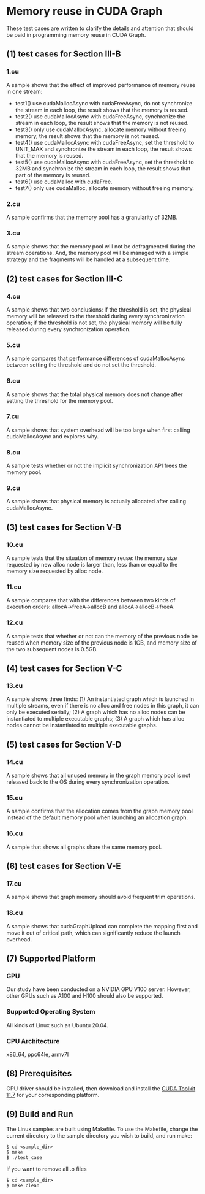 # Memory reuse in CUDA Graph
These test cases are written to clarify the details and attention that should be paid in programming memory reuse in CUDA Graph.

## (1) test cases for Section III-B
### 1.cu
A sample shows that  the effect of improved performance of memory reuse in one stream:  
  - test1() use cudaMallocAsync with cudaFreeAsync, do not synchronize the stream in each loop, the result shows that the memory is reused.  
  - test2() use cudaMallocAsync with cudaFreeAsync, synchronize the stream in each loop, the result shows that the memory is not reused.  
  - test3() only use cudaMallocAsync, allocate memory without freeing memory, the result shows that the memory is not reused.  
  - test4() use cudaMallocAsync with cudaFreeAsync, set the threshold to UNIT_MAX and synchronize the stream in each loop, the result shows that the memory is reused.  
  - test5() use cudaMallocAsync with cudaFreeAsync, set the threshold to 32MB and synchronize the stream in each loop, the result shows that part of the memory is reused.  
  - test6() use cudaMalloc with cudaFree.  
  - test7() only use cudaMalloc, allocate memory without freeing memory.  
### 2.cu
A sample confirms that  the memory pool has a granularity of 32MB.
### 3.cu
A sample shows that the memory pool will not be defragmented during the stream operations.  And, the memory pool will be managed with a simple strategy and the fragments will be handled at a subsequent time.
## (2) test cases for Section III-C
### 4.cu
A sample  shows that two conclusions: if the threshold is set, the physical memory will be released to the threshold during every synchronization operation; if the threshold is not set, the physical memory will be fully released during every synchronization operation.
### 5.cu
A sample compares that performance differences of cudaMallocAsync between setting the threshold and do not set the threshold. 
### 6.cu
A sample shows that the total physical memory does not change after setting the threshold for the memory pool.
### 7.cu
A sample shows that system overhead will be too large when first calling cudaMallocAsync and explores why.
### 8.cu
A sample tests whether or not the implicit synchronization API frees the memory pool.
### 9.cu
A sample shows that physical memory is actually allocated after calling cudaMallocAsync.
## (3) test cases for Section V-B
### 10.cu
A sample tests that the situation of memory reuse: the memory size requested by new alloc node is larger than, less than or equal to the memory size requested by alloc node.
### 11.cu
A sample compares that with the differences between two kinds of execution orders: allocA->freeA->allocB and allocA->allocB->freeA.
### 12.cu
A sample tests that whether or not can the memory of the previous node be reused when memory size of the previous node is 1GB, and memory size of the two subsequent nodes is 0.5GB.
## (4) test cases for Section V-C
### 13.cu
A sample shows three finds: (1) An instantiated graph which is launched in multiple streams, even if there is no alloc and free nodes in this graph, it can only be executed serially; (2) A graph which has no alloc nodes can be instantiated to multiple executable graphs; (3) A graph which has alloc nodes cannot be instantiated to multiple executable graphs.
## (5) test cases for Section V-D
### 14.cu
A sample shows that all unused memory in the graph memory pool is not released back to the OS during every synchronization operation.
### 15.cu
A sample confirms that the allocation comes from the graph memory pool instead of the default memory pool when launching an allocation graph.
### 16.cu
A sample that shows all graphs share the same memory pool.
## (6) test cases for Section V-E
### 17.cu
A sample shows that graph memory should avoid frequent trim operations.
### 18.cu
A sample shows that cudaGraphUpload can complete the mapping first and move it out of critical path, which can significantly reduce the launch overhead.

## (7) Supported Platform
### GPU
Our study have been conducted on a NVIDIA GPU V100 server.  However,  other GPUs such as A100 and H100 should also be supported. 

### Supported Operating System

All kinds of Linux such as Ubuntu 20.04.

### CPU Architecture

x86_64, ppc64le, armv7l

## (8) Prerequisites

GPU driver should be installed, then download and install the [CUDA Toolkit 11.7](https://developer.nvidia.com/cuda-downloads) for your corresponding platform.

## (9) Build and Run

The Linux samples are built using Makefile. To use the Makefile, change the current directory to the sample directory you wish to build, and run make:
```
$ cd <sample_dir>
$ make
$ ./test_case
```
If you want to remove all .o files
```
$ cd <sample_dir>
$ make clean
```

